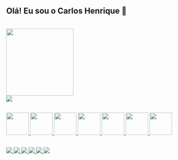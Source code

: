 <!-- link para saber mais do githubstarts https://github.com/anuraghazra/github-readme-stats video explicativo: https://www.youtube.com/watch?v=TsaLQAetPLU&ab_channel=RafaellaBallerini-->

## Olá! Eu sou o Carlos Henrique 👋

<div>
  <a href="#">
    <br><img height="180" src="https://github-readme-stats.vercel.app/api?username=carlostitoaz&show_icons=true&theme=highcontrast" />
    <br><img src="https://github-readme-stats.vercel.app/api/top-langs/?username=carlostitoaz&layout=compact&theme=dark" />
  </a>
</div>

##

<div>
  <a href="#">
    <img height="60" src="https://cdn.jsdelivr.net/gh/devicons/devicon/icons/css3/css3-original-wordmark.svg" />        
    <img height="60" src="https://cdn.jsdelivr.net/gh/devicons/devicon/icons/html5/html5-original-wordmark.svg" />
    <img height="60" src="https://cdn.jsdelivr.net/gh/devicons/devicon/icons/javascript/javascript-original.svg" />
    <img height="60" src="https://cdn.jsdelivr.net/gh/devicons/devicon/icons/mysql/mysql-original-wordmark.svg" />
    <img height="60" src="https://cdn.jsdelivr.net/gh/devicons/devicon/icons/php/php-original.svg" />
    <img height="60" src="https://cdn.jsdelivr.net/gh/devicons/devicon/icons/c/c-original.svg" />
    <img height="60" src="https://cdn.jsdelivr.net/gh/devicons/devicon/icons/java/java-original-wordmark.svg" />
  </a>
</div> 

##

<div>
  <a href="https://www.linkedin.com/in/carlostitoaz/" target="_blank" />
    <img src="https://img.shields.io/badge/LinkedIn-0077B5?style=for-the-badge&logo=linkedin&logoColor=white" />
  </a>
  <a href="#">
    <img src="https://img.shields.io/badge/Gmail-D14836?style=for-the-badge&logo=gmail&logoColor=white" />
    <img src="https://img.shields.io/badge/Facebook-1877F2?style=for-the-badge&logo=facebook&logoColor=white" />
    <img src="https://img.shields.io/badge/Instagram-E4405F?style=for-the-badge&logo=instagram&logoColor=white" />
    <img src="https://img.shields.io/badge/Discord-7289DA?style=for-the-badge&logo=discord&logoColor=white" />
    <img src="https://img.shields.io/badge/Reddit-FF4500?style=for-the-badge&logo=reddit&logoColor=white" />
  </a>
</div>
